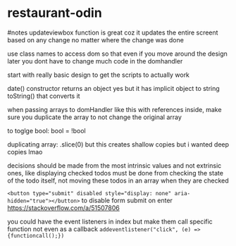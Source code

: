 # restaurant-odin

#notes
updateviewbox function is great coz it updates the entire screent based on any change no matter where the change was done

use class names to access dom so that even if you move around the design later you dont have to change much code in the domhandler

start with really basic design to get the scripts to actually work

date() constructor returns an object yes but it has implicit object to string toString() that converts it

when passing arrays to domHandler like this with references inside, make sure you duplicate the array to not change the original array

to toglge bool: bool = !bool

duplicating array: .slice(0) but this creates shallow copies but i wanted deep copies lmao

decisions should be made from the most intrinsic values and not extrinsic ones, like displaying checked todos must be done from checking the state of the todo itself, not moving these todos in an array when they are checked

`<button type="submit" disabled style="display: none" aria-hidden="true"></button>`
to disable form submit on enter https://stackoverflow.com/a/51507806

you could have the event listeners in index but make them call specific function not even as a callback 
`addeventlistener("click", (e) => {functioncall();})`